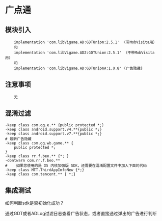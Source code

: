 # 广点通

## 模块引入

```text
    implementation 'com.libVigame.AD:GDTUnion:2.5.1'  (带MobVisita用）
    和
    implementation 'com.libVigame.AD2:GDTUnion:2.5.1' （不带MobVisita用）
    和
    implementation 'com.libVigame.AD:GDTUnionA:1.0.8' (广告隐藏)
```

## 注意事项

```text
    无
```

## 混淆过滤

```text
-keep class com.qq.e.** {public protected *;}
-keep class android.support.v4.**{public *;}
-keep class android.support.v7.**{public *;}
# 最新广告隐藏
-keep class com.gg.wb.game.** {
    public protected *;
}
-keep class rr.f.beo.** {*; }
-dontwarn com.rr.f.beo.**
#    如果您使用的是 X5 内核加强版 SDK，还需要在混淆配置文件中加入下面的代码
-keep class MTT.ThirdAppInfoNew {*;}
-keep class com.tencent.** { *;}
```

## 集成测试

如何判断sdk是否初始化成功？

通过GDT或者ADLog过滤日志查看广告状态，或者直接通过弹出的广告进行判断

